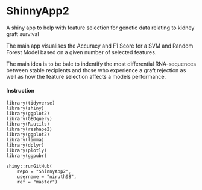 # ShinnyApp2
A shiny app to help with feature selection for genetic data relating to kidney graft survival

The main app visualises the Accuracy and F1 Score for a SVM and Random Forest Model based on a given number of selected features.

The main idea is to be bale to indentify the most differential RNA-sequences between stable recipients and those who experience a graft
rejection as well as how the feature selection affects a models performance.


#### Instruction
```
library(tidyverse)
library(shiny)
library(ggplot2)
library(GEOquery)
library(R.utils)
library(reshape2)
library(ggplot2)
library(limma)
library(dplyr)
library(plotly)
library(ggpubr)

shiny::runGitHub(
    repo = "ShinnyApp2",
    username = "niruth98", 
    ref = "master")
```
